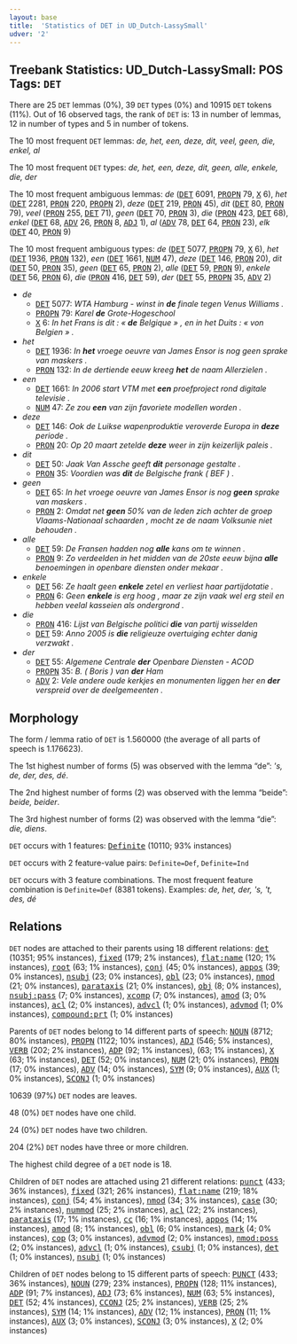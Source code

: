 ```yaml
---
layout: base
title:  'Statistics of DET in UD_Dutch-LassySmall'
udver: '2'
---
```


## Treebank Statistics: UD_Dutch-LassySmall: POS Tags: `DET`

There are 25 `DET` lemmas (0%), 39 `DET` types (0%) and 10915 `DET` tokens (11%).
Out of 16 observed tags, the rank of `DET` is: 13 in number of lemmas, 12 in number of types and 5 in number of tokens.

The 10 most frequent `DET` lemmas: <em>de, het, een, deze, dit, veel, geen, die, enkel, al</em>

The 10 most frequent `DET` types:  <em>de, het, een, deze, dit, geen, alle, enkele, die, der</em>

The 10 most frequent ambiguous lemmas: <em>de</em> (<tt><a href="nl_lassysmall-pos-DET.html">DET</a></tt> 6091, <tt><a href="nl_lassysmall-pos-PROPN.html">PROPN</a></tt> 79, <tt><a href="nl_lassysmall-pos-X.html">X</a></tt> 6), <em>het</em> (<tt><a href="nl_lassysmall-pos-DET.html">DET</a></tt> 2281, <tt><a href="nl_lassysmall-pos-PRON.html">PRON</a></tt> 220, <tt><a href="nl_lassysmall-pos-PROPN.html">PROPN</a></tt> 2), <em>deze</em> (<tt><a href="nl_lassysmall-pos-DET.html">DET</a></tt> 219, <tt><a href="nl_lassysmall-pos-PRON.html">PRON</a></tt> 45), <em>dit</em> (<tt><a href="nl_lassysmall-pos-DET.html">DET</a></tt> 80, <tt><a href="nl_lassysmall-pos-PRON.html">PRON</a></tt> 79), <em>veel</em> (<tt><a href="nl_lassysmall-pos-PRON.html">PRON</a></tt> 255, <tt><a href="nl_lassysmall-pos-DET.html">DET</a></tt> 71), <em>geen</em> (<tt><a href="nl_lassysmall-pos-DET.html">DET</a></tt> 70, <tt><a href="nl_lassysmall-pos-PRON.html">PRON</a></tt> 3), <em>die</em> (<tt><a href="nl_lassysmall-pos-PRON.html">PRON</a></tt> 423, <tt><a href="nl_lassysmall-pos-DET.html">DET</a></tt> 68), <em>enkel</em> (<tt><a href="nl_lassysmall-pos-DET.html">DET</a></tt> 68, <tt><a href="nl_lassysmall-pos-ADV.html">ADV</a></tt> 26, <tt><a href="nl_lassysmall-pos-PRON.html">PRON</a></tt> 8, <tt><a href="nl_lassysmall-pos-ADJ.html">ADJ</a></tt> 1), <em>al</em> (<tt><a href="nl_lassysmall-pos-ADV.html">ADV</a></tt> 78, <tt><a href="nl_lassysmall-pos-DET.html">DET</a></tt> 64, <tt><a href="nl_lassysmall-pos-PRON.html">PRON</a></tt> 23), <em>elk</em> (<tt><a href="nl_lassysmall-pos-DET.html">DET</a></tt> 40, <tt><a href="nl_lassysmall-pos-PRON.html">PRON</a></tt> 9)

The 10 most frequent ambiguous types:  <em>de</em> (<tt><a href="nl_lassysmall-pos-DET.html">DET</a></tt> 5077, <tt><a href="nl_lassysmall-pos-PROPN.html">PROPN</a></tt> 79, <tt><a href="nl_lassysmall-pos-X.html">X</a></tt> 6), <em>het</em> (<tt><a href="nl_lassysmall-pos-DET.html">DET</a></tt> 1936, <tt><a href="nl_lassysmall-pos-PRON.html">PRON</a></tt> 132), <em>een</em> (<tt><a href="nl_lassysmall-pos-DET.html">DET</a></tt> 1661, <tt><a href="nl_lassysmall-pos-NUM.html">NUM</a></tt> 47), <em>deze</em> (<tt><a href="nl_lassysmall-pos-DET.html">DET</a></tt> 146, <tt><a href="nl_lassysmall-pos-PRON.html">PRON</a></tt> 20), <em>dit</em> (<tt><a href="nl_lassysmall-pos-DET.html">DET</a></tt> 50, <tt><a href="nl_lassysmall-pos-PRON.html">PRON</a></tt> 35), <em>geen</em> (<tt><a href="nl_lassysmall-pos-DET.html">DET</a></tt> 65, <tt><a href="nl_lassysmall-pos-PRON.html">PRON</a></tt> 2), <em>alle</em> (<tt><a href="nl_lassysmall-pos-DET.html">DET</a></tt> 59, <tt><a href="nl_lassysmall-pos-PRON.html">PRON</a></tt> 9), <em>enkele</em> (<tt><a href="nl_lassysmall-pos-DET.html">DET</a></tt> 56, <tt><a href="nl_lassysmall-pos-PRON.html">PRON</a></tt> 6), <em>die</em> (<tt><a href="nl_lassysmall-pos-PRON.html">PRON</a></tt> 416, <tt><a href="nl_lassysmall-pos-DET.html">DET</a></tt> 59), <em>der</em> (<tt><a href="nl_lassysmall-pos-DET.html">DET</a></tt> 55, <tt><a href="nl_lassysmall-pos-PROPN.html">PROPN</a></tt> 35, <tt><a href="nl_lassysmall-pos-ADV.html">ADV</a></tt> 2)


* <em>de</em>
  * <tt><a href="nl_lassysmall-pos-DET.html">DET</a></tt> 5077: <em>WTA Hamburg - winst in <b>de</b> finale tegen Venus Williams .</em>
  * <tt><a href="nl_lassysmall-pos-PROPN.html">PROPN</a></tt> 79: <em>Karel <b>de</b> Grote-Hogeschool</em>
  * <tt><a href="nl_lassysmall-pos-X.html">X</a></tt> 6: <em>In het Frans is dit : « <b>de</b> Belgique » , en in het Duits : « von Belgien » .</em>
* <em>het</em>
  * <tt><a href="nl_lassysmall-pos-DET.html">DET</a></tt> 1936: <em>In <b>het</b> vroege oeuvre van James Ensor is nog geen sprake van maskers .</em>
  * <tt><a href="nl_lassysmall-pos-PRON.html">PRON</a></tt> 132: <em>In de dertiende eeuw kreeg <b>het</b> de naam Allerzielen .</em>
* <em>een</em>
  * <tt><a href="nl_lassysmall-pos-DET.html">DET</a></tt> 1661: <em>In 2006 start VTM met <b>een</b> proefproject rond digitale televisie .</em>
  * <tt><a href="nl_lassysmall-pos-NUM.html">NUM</a></tt> 47: <em>Ze zou <b>een</b> van zijn favoriete modellen worden .</em>
* <em>deze</em>
  * <tt><a href="nl_lassysmall-pos-DET.html">DET</a></tt> 146: <em>Ook de Luikse wapenproduktie veroverde Europa in <b>deze</b> periode .</em>
  * <tt><a href="nl_lassysmall-pos-PRON.html">PRON</a></tt> 20: <em>Op 20 maart zetelde <b>deze</b> weer in zijn keizerlijk paleis .</em>
* <em>dit</em>
  * <tt><a href="nl_lassysmall-pos-DET.html">DET</a></tt> 50: <em>Jaak Van Assche geeft <b>dit</b> personage gestalte .</em>
  * <tt><a href="nl_lassysmall-pos-PRON.html">PRON</a></tt> 35: <em>Voordien was <b>dit</b> de Belgische frank ( BEF ) .</em>
* <em>geen</em>
  * <tt><a href="nl_lassysmall-pos-DET.html">DET</a></tt> 65: <em>In het vroege oeuvre van James Ensor is nog <b>geen</b> sprake van maskers .</em>
  * <tt><a href="nl_lassysmall-pos-PRON.html">PRON</a></tt> 2: <em>Omdat net <b>geen</b> 50% van de leden zich achter de groep Vlaams-Nationaal schaarden , mocht ze de naam Volksunie niet behouden .</em>
* <em>alle</em>
  * <tt><a href="nl_lassysmall-pos-DET.html">DET</a></tt> 59: <em>De Fransen hadden nog <b>alle</b> kans om te winnen .</em>
  * <tt><a href="nl_lassysmall-pos-PRON.html">PRON</a></tt> 9: <em>Zo verdeelden in het midden van de 20ste eeuw bijna <b>alle</b> benoemingen in openbare diensten onder mekaar .</em>
* <em>enkele</em>
  * <tt><a href="nl_lassysmall-pos-DET.html">DET</a></tt> 56: <em>Ze haalt geen <b>enkele</b> zetel en verliest haar partijdotatie .</em>
  * <tt><a href="nl_lassysmall-pos-PRON.html">PRON</a></tt> 6: <em>Geen <b>enkele</b> is erg hoog , maar ze zijn vaak wel erg steil en hebben veelal kasseien als ondergrond .</em>
* <em>die</em>
  * <tt><a href="nl_lassysmall-pos-PRON.html">PRON</a></tt> 416: <em>Lijst van Belgische politici <b>die</b> van partij wisselden</em>
  * <tt><a href="nl_lassysmall-pos-DET.html">DET</a></tt> 59: <em>Anno 2005 is <b>die</b> religieuze overtuiging echter danig verzwakt .</em>
* <em>der</em>
  * <tt><a href="nl_lassysmall-pos-DET.html">DET</a></tt> 55: <em>Algemene Centrale <b>der</b> Openbare Diensten - ACOD</em>
  * <tt><a href="nl_lassysmall-pos-PROPN.html">PROPN</a></tt> 35: <em>B. ( Boris ) van <b>der</b> Ham</em>
  * <tt><a href="nl_lassysmall-pos-ADV.html">ADV</a></tt> 2: <em>Vele andere oude kerkjes en monumenten liggen her en <b>der</b> verspreid over de deelgemeenten .</em>

## Morphology

The form / lemma ratio of `DET` is 1.560000 (the average of all parts of speech is 1.176623).

The 1st highest number of forms (5) was observed with the lemma “de”: <em>'s, de, der, des, dé</em>.

The 2nd highest number of forms (2) was observed with the lemma “beide”: <em>beide, beider</em>.

The 3rd highest number of forms (2) was observed with the lemma “die”: <em>die, diens</em>.

`DET` occurs with 1 features: <tt><a href="nl_lassysmall-feat-Definite.html">Definite</a></tt> (10110; 93% instances)

`DET` occurs with 2 feature-value pairs: `Definite=Def`, `Definite=Ind`

`DET` occurs with 3 feature combinations.
The most frequent feature combination is `Definite=Def` (8381 tokens).
Examples: <em>de, het, der, 's, 't, des, dé</em>


## Relations

`DET` nodes are attached to their parents using 18 different relations: <tt><a href="nl_lassysmall-dep-det.html">det</a></tt> (10351; 95% instances), <tt><a href="nl_lassysmall-dep-fixed.html">fixed</a></tt> (179; 2% instances), <tt><a href="nl_lassysmall-dep-flat-name.html">flat:name</a></tt> (120; 1% instances), <tt><a href="nl_lassysmall-dep-root.html">root</a></tt> (63; 1% instances), <tt><a href="nl_lassysmall-dep-conj.html">conj</a></tt> (45; 0% instances), <tt><a href="nl_lassysmall-dep-appos.html">appos</a></tt> (39; 0% instances), <tt><a href="nl_lassysmall-dep-nsubj.html">nsubj</a></tt> (23; 0% instances), <tt><a href="nl_lassysmall-dep-obl.html">obl</a></tt> (23; 0% instances), <tt><a href="nl_lassysmall-dep-nmod.html">nmod</a></tt> (21; 0% instances), <tt><a href="nl_lassysmall-dep-parataxis.html">parataxis</a></tt> (21; 0% instances), <tt><a href="nl_lassysmall-dep-obj.html">obj</a></tt> (8; 0% instances), <tt><a href="nl_lassysmall-dep-nsubj-pass.html">nsubj:pass</a></tt> (7; 0% instances), <tt><a href="nl_lassysmall-dep-xcomp.html">xcomp</a></tt> (7; 0% instances), <tt><a href="nl_lassysmall-dep-amod.html">amod</a></tt> (3; 0% instances), <tt><a href="nl_lassysmall-dep-acl.html">acl</a></tt> (2; 0% instances), <tt><a href="nl_lassysmall-dep-advcl.html">advcl</a></tt> (1; 0% instances), <tt><a href="nl_lassysmall-dep-advmod.html">advmod</a></tt> (1; 0% instances), <tt><a href="nl_lassysmall-dep-compound-prt.html">compound:prt</a></tt> (1; 0% instances)

Parents of `DET` nodes belong to 14 different parts of speech: <tt><a href="nl_lassysmall-pos-NOUN.html">NOUN</a></tt> (8712; 80% instances), <tt><a href="nl_lassysmall-pos-PROPN.html">PROPN</a></tt> (1122; 10% instances), <tt><a href="nl_lassysmall-pos-ADJ.html">ADJ</a></tt> (546; 5% instances), <tt><a href="nl_lassysmall-pos-VERB.html">VERB</a></tt> (202; 2% instances), <tt><a href="nl_lassysmall-pos-ADP.html">ADP</a></tt> (92; 1% instances),  (63; 1% instances), <tt><a href="nl_lassysmall-pos-X.html">X</a></tt> (63; 1% instances), <tt><a href="nl_lassysmall-pos-DET.html">DET</a></tt> (52; 0% instances), <tt><a href="nl_lassysmall-pos-NUM.html">NUM</a></tt> (21; 0% instances), <tt><a href="nl_lassysmall-pos-PRON.html">PRON</a></tt> (17; 0% instances), <tt><a href="nl_lassysmall-pos-ADV.html">ADV</a></tt> (14; 0% instances), <tt><a href="nl_lassysmall-pos-SYM.html">SYM</a></tt> (9; 0% instances), <tt><a href="nl_lassysmall-pos-AUX.html">AUX</a></tt> (1; 0% instances), <tt><a href="nl_lassysmall-pos-SCONJ.html">SCONJ</a></tt> (1; 0% instances)

10639 (97%) `DET` nodes are leaves.

48 (0%) `DET` nodes have one child.

24 (0%) `DET` nodes have two children.

204 (2%) `DET` nodes have three or more children.

The highest child degree of a `DET` node is 18.

Children of `DET` nodes are attached using 21 different relations: <tt><a href="nl_lassysmall-dep-punct.html">punct</a></tt> (433; 36% instances), <tt><a href="nl_lassysmall-dep-fixed.html">fixed</a></tt> (321; 26% instances), <tt><a href="nl_lassysmall-dep-flat-name.html">flat:name</a></tt> (219; 18% instances), <tt><a href="nl_lassysmall-dep-conj.html">conj</a></tt> (54; 4% instances), <tt><a href="nl_lassysmall-dep-nmod.html">nmod</a></tt> (34; 3% instances), <tt><a href="nl_lassysmall-dep-case.html">case</a></tt> (30; 2% instances), <tt><a href="nl_lassysmall-dep-nummod.html">nummod</a></tt> (25; 2% instances), <tt><a href="nl_lassysmall-dep-acl.html">acl</a></tt> (22; 2% instances), <tt><a href="nl_lassysmall-dep-parataxis.html">parataxis</a></tt> (17; 1% instances), <tt><a href="nl_lassysmall-dep-cc.html">cc</a></tt> (16; 1% instances), <tt><a href="nl_lassysmall-dep-appos.html">appos</a></tt> (14; 1% instances), <tt><a href="nl_lassysmall-dep-amod.html">amod</a></tt> (8; 1% instances), <tt><a href="nl_lassysmall-dep-obl.html">obl</a></tt> (6; 0% instances), <tt><a href="nl_lassysmall-dep-mark.html">mark</a></tt> (4; 0% instances), <tt><a href="nl_lassysmall-dep-cop.html">cop</a></tt> (3; 0% instances), <tt><a href="nl_lassysmall-dep-advmod.html">advmod</a></tt> (2; 0% instances), <tt><a href="nl_lassysmall-dep-nmod-poss.html">nmod:poss</a></tt> (2; 0% instances), <tt><a href="nl_lassysmall-dep-advcl.html">advcl</a></tt> (1; 0% instances), <tt><a href="nl_lassysmall-dep-csubj.html">csubj</a></tt> (1; 0% instances), <tt><a href="nl_lassysmall-dep-det.html">det</a></tt> (1; 0% instances), <tt><a href="nl_lassysmall-dep-nsubj.html">nsubj</a></tt> (1; 0% instances)

Children of `DET` nodes belong to 15 different parts of speech: <tt><a href="nl_lassysmall-pos-PUNCT.html">PUNCT</a></tt> (433; 36% instances), <tt><a href="nl_lassysmall-pos-NOUN.html">NOUN</a></tt> (279; 23% instances), <tt><a href="nl_lassysmall-pos-PROPN.html">PROPN</a></tt> (128; 11% instances), <tt><a href="nl_lassysmall-pos-ADP.html">ADP</a></tt> (91; 7% instances), <tt><a href="nl_lassysmall-pos-ADJ.html">ADJ</a></tt> (73; 6% instances), <tt><a href="nl_lassysmall-pos-NUM.html">NUM</a></tt> (63; 5% instances), <tt><a href="nl_lassysmall-pos-DET.html">DET</a></tt> (52; 4% instances), <tt><a href="nl_lassysmall-pos-CCONJ.html">CCONJ</a></tt> (25; 2% instances), <tt><a href="nl_lassysmall-pos-VERB.html">VERB</a></tt> (25; 2% instances), <tt><a href="nl_lassysmall-pos-SYM.html">SYM</a></tt> (14; 1% instances), <tt><a href="nl_lassysmall-pos-ADV.html">ADV</a></tt> (12; 1% instances), <tt><a href="nl_lassysmall-pos-PRON.html">PRON</a></tt> (11; 1% instances), <tt><a href="nl_lassysmall-pos-AUX.html">AUX</a></tt> (3; 0% instances), <tt><a href="nl_lassysmall-pos-SCONJ.html">SCONJ</a></tt> (3; 0% instances), <tt><a href="nl_lassysmall-pos-X.html">X</a></tt> (2; 0% instances)

